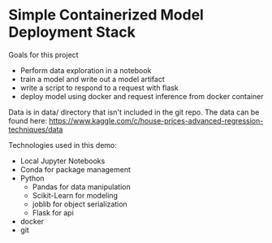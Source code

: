 # Simple Containerized Model Deployment Stack

Goals for this project
 - Perform data exploration in a notebook
 - train a model and write out a model artifact
 - write a script to respond to a request with flask
 - deploy model using docker and request inference from docker container

 Data is in data/ directory that isn't included in the git repo.  The data can be found here: https://www.kaggle.com/c/house-prices-advanced-regression-techniques/data

 Technologies used in this demo:
  - Local Jupyter Notebooks
  - Conda for package management
  - Python
    - Pandas for data manipulation
    - Scikit-Learn for modeling
    - joblib for object serialization
    - Flask for api
  - docker
  - git
